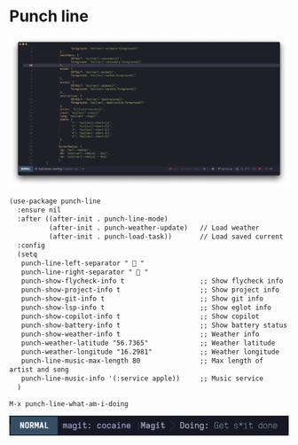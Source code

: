 # Punch line

<p align="center">
  <img src="https://raw.githubusercontent.com/konrad1977/punch-line/refs/heads/master/screenshots/punch-line.png" alt="Screenshot of Punch-line and mode line for Emacs."/>
</p>


```emacs-lisp
(use-package punch-line
  :ensure nil
  :after ((after-init . punch-line-mode)
          (after-init . punch-weather-update)   // Load weather
          (after-init . punch-load-task))       // Load saved current 
  :config
  (setq
   punch-line-left-separator "  "
   punch-line-right-separator "  "
   punch-show-flycheck-info t                   ;; Show flycheck info
   punch-show-project-info t					;; Show project info
   punch-show-git-info t						;; Show git info
   punch-show-lsp-info t						;; Show eglot info
   punch-show-copilot-info t					;; Show copilot
   punch-show-battery-info t					;; Show battery status
   punch-show-weather-info t					;; Weather info
   punch-weather-latitude "56.7365"				;; Weather latitude
   punch-weather-longitude "16.2981"			;; Weather longitude
   punch-line-music-max-length 80               ;; Max length of artist and song
   punch-line-music-info '(:service apple))		;; Music service
  )

```

```shell
M-x punch-line-what-am-i-doing
```

<p align="center">
  <img src="https://github.com/konrad1977/punch-line/blob/master/screenshots/get-shit-done.png" 
  alt="Screenshot of a what I am currently working on."/>
</p>


